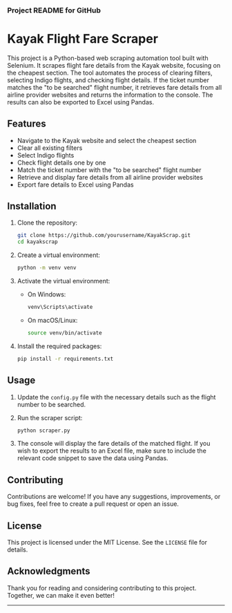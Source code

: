 ### Project README for GitHub

# Kayak Flight Fare Scraper

This project is a Python-based web scraping automation tool built with Selenium. It scrapes flight fare details from the Kayak website, focusing on the cheapest section. The tool automates the process of clearing filters, selecting Indigo flights, and checking flight details. If the ticket number matches the "to be searched" flight number, it retrieves fare details from all airline provider websites and returns the information to the console. The results can also be exported to Excel using Pandas.

## Features

- Navigate to the Kayak website and select the cheapest section
- Clear all existing filters
- Select Indigo flights
- Check flight details one by one
- Match the ticket number with the "to be searched" flight number
- Retrieve and display fare details from all airline provider websites
- Export fare details to Excel using Pandas

## Installation

1. Clone the repository:

    ```bash
    git clone https://github.com/yourusername/KayakScrap.git
    cd kayakscrap
    ```

2. Create a virtual environment:

    ```bash
    python -m venv venv
    ```

3. Activate the virtual environment:

    - On Windows:

      ```bash
      venv\Scripts\activate
      ```

    - On macOS/Linux:

      ```bash
      source venv/bin/activate
      ```

4. Install the required packages:

    ```bash
    pip install -r requirements.txt
    ```

## Usage

1. Update the `config.py` file with the necessary details such as the flight number to be searched.

2. Run the scraper script:

    ```bash
    python scraper.py
    ```

3. The console will display the fare details of the matched flight. If you wish to export the results to an Excel file, make sure to include the relevant code snippet to save the data using Pandas.

## Contributing

Contributions are welcome! If you have any suggestions, improvements, or bug fixes, feel free to create a pull request or open an issue.

## License

This project is licensed under the MIT License. See the `LICENSE` file for details.

## Acknowledgments

Thank you for reading and considering contributing to this project. Together, we can make it even better!

---
